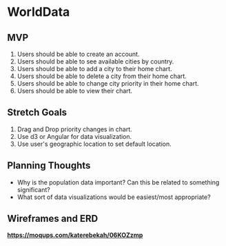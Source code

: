 # WorldData


MVP
---
1. Users should be able to create an account.
2. Users should be able to see available cities by country.
3. Users should be able to add a city to their home chart.
4. Users should be able to delete a city from their home chart.
5. Users should be able to change city priority in their home chart.
6. Users should be able to view their chart.


Stretch Goals
-------------
1. Drag and Drop priority changes in chart.
2. Use d3 or Angular for data visualization.
3. Use user's geographic location to set default location.


Planning Thoughts
-----------------

 - Why is the population data important? Can this be related to something significant?
 - What sort of data visualizations would be easiest/most appropriate?

Wireframes and ERD
----------

**https://moqups.com/katerebekah/06KOZzmp**
